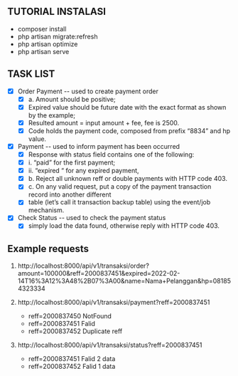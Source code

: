 ## TUTORIAL INSTALASI

- composer install
- php artisan migrate:refresh
- php artisan optimize
- php artisan serve

## TASK LIST
- [x] Order Payment -- used to create payment order
    - [x] a. Amount should be positive;
    - [x] Expired value should be future date with the exact format as shown by the example;
    - [x] Resulted amount = input amount + fee, fee is 2500.
    - [x] Code holds the payment code, composed from prefix “8834” and hp value.
- [x] Payment -- used to inform payment has been occurred
    - [x] Response with status field contains one of the following:
    - [x] i. “paid” for the first payment;
    - [x] ii. “expired “ for any expired payment,
    - [x] b. Reject all unknown reff or double payments with HTTP code 403.
    - [x] c. On any valid request, put a copy of the payment transaction record into another different
    - [x] table (let’s call it transaction backup table) using the event/job mechanism.
- [x] Check Status -- used to check the payment status
    - [x] simply load the data found, otherwise reply with HTTP code 403.

## Example requests
1. http://localhost:8000/api/v1/transaksi/order?amount=100000&reff=2000837451&expired=2022-02-14T16%3A12%3A48%2B07%3A00&name=Nama+Pelanggan&hp=081854323334

2. http://localhost:8000/api/v1/transaksi/payment?reff=2000837451
    - reff=2000837450 NotFound
    - reff=2000837451 Falid
    - reff=2000837452 Duplicate reff

3. http://localhost:8000/api/v1/transaksi/status?reff=2000837451
    - reff=2000837451 Falid 2 data
    - reff=2000837452 Falid 1 data